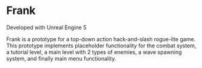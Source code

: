 # Frank

Developed with Unreal Engine 5

Frank is a prototype for a top-down action hack-and-slash rogue-lite game. This prototype implements placeholder functionality for the combat system, a tutorial level, a main level with 2 types of enemies, a wave spawning system, and finally main menu functionality.
